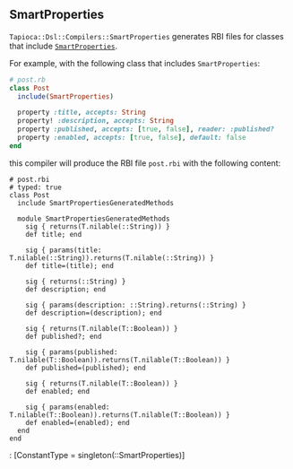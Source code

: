 ## SmartProperties

`Tapioca::Dsl::Compilers::SmartProperties` generates RBI files for classes that include
[`SmartProperties`](https://github.com/t6d/smart_properties).

For example, with the following class that includes `SmartProperties`:

~~~rb
# post.rb
class Post
  include(SmartProperties)

  property :title, accepts: String
  property! :description, accepts: String
  property :published, accepts: [true, false], reader: :published?
  property :enabled, accepts: [true, false], default: false
end
~~~

this compiler will produce the RBI file `post.rbi` with the following content:

~~~rbi
# post.rbi
# typed: true
class Post
  include SmartPropertiesGeneratedMethods

  module SmartPropertiesGeneratedMethods
    sig { returns(T.nilable(::String)) }
    def title; end

    sig { params(title: T.nilable(::String)).returns(T.nilable(::String)) }
    def title=(title); end

    sig { returns(::String) }
    def description; end

    sig { params(description: ::String).returns(::String) }
    def description=(description); end

    sig { returns(T.nilable(T::Boolean)) }
    def published?; end

    sig { params(published: T.nilable(T::Boolean)).returns(T.nilable(T::Boolean)) }
    def published=(published); end

    sig { returns(T.nilable(T::Boolean)) }
    def enabled; end

    sig { params(enabled: T.nilable(T::Boolean)).returns(T.nilable(T::Boolean)) }
    def enabled=(enabled); end
  end
end
~~~
: [ConstantType = singleton(::SmartProperties)]
